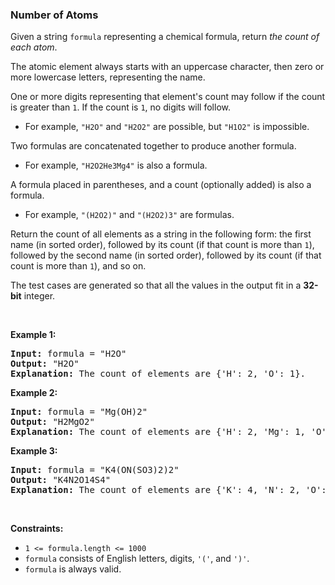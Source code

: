 
<h3>Number of Atoms</h3>
<div><p>Given a string <code>formula</code> representing a chemical formula, return <em>the count of each atom</em>.</p>
<p>The atomic element always starts with an uppercase character, then zero or more lowercase letters, representing the name.</p>
<p>One or more digits representing that element's count may follow if the count is greater than <code>1</code>. If the count is <code>1</code>, no digits will follow.</p>
<ul>
<li>For example, <code>"H2O"</code> and <code>"H2O2"</code> are possible, but <code>"H1O2"</code> is impossible.</li>
</ul>
<p>Two formulas are concatenated together to produce another formula.</p>
<ul>
<li>For example, <code>"H2O2He3Mg4"</code> is also a formula.</li>
</ul>
<p>A formula placed in parentheses, and a count (optionally added) is also a formula.</p>
<ul>
<li>For example, <code>"(H2O2)"</code> and <code>"(H2O2)3"</code> are formulas.</li>
</ul>
<p>Return the count of all elements as a string in the following form: the first name (in sorted order), followed by its count (if that count is more than <code>1</code>), followed by the second name (in sorted order), followed by its count (if that count is more than <code>1</code>), and so on.</p>
<p>The test cases are generated so that all the values in the output fit in a <strong>32-bit</strong> integer.</p>
<p> </p>
<p><strong>Example 1:</strong></p>
<pre><strong>Input:</strong> formula = "H2O"
<strong>Output:</strong> "H2O"
<strong>Explanation:</strong> The count of elements are {'H': 2, 'O': 1}.
</pre>
<p><strong>Example 2:</strong></p>
<pre><strong>Input:</strong> formula = "Mg(OH)2"
<strong>Output:</strong> "H2MgO2"
<strong>Explanation:</strong> The count of elements are {'H': 2, 'Mg': 1, 'O': 2}.
</pre>
<p><strong>Example 3:</strong></p>
<pre><strong>Input:</strong> formula = "K4(ON(SO3)2)2"
<strong>Output:</strong> "K4N2O14S4"
<strong>Explanation:</strong> The count of elements are {'K': 4, 'N': 2, 'O': 14, 'S': 4}.
</pre>
<p> </p>
<p><strong>Constraints:</strong></p>
<ul>
<li><code>1 &lt;= formula.length &lt;= 1000</code></li>
<li><code>formula</code> consists of English letters, digits, <code>'('</code>, and <code>')'</code>.</li>
<li><code>formula</code> is always valid.</li>
</ul>
</div>
